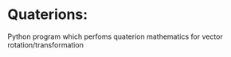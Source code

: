 # Quaterions:
 
 Python program which perfoms quaterion mathematics for vector rotation/transformation

 